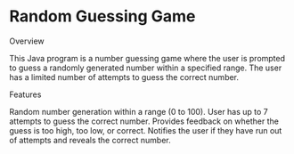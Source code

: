# Random Guessing Game

Overview

This Java program is a number guessing game where the user is prompted to guess a randomly generated number within a specified range. The user has a limited number of attempts to guess the correct number.

Features

Random number generation within a range (0 to 100).
User has up to 7 attempts to guess the correct number.
Provides feedback on whether the guess is too high, too low, or correct.
Notifies the user if they have run out of attempts and reveals the correct number.
